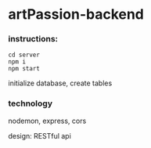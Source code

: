 # artPassion-backend

### instructions:

```
cd server
npm i
npm start
```

initialize database, create tables

### technology

nodemon, express, cors

design: RESTful api